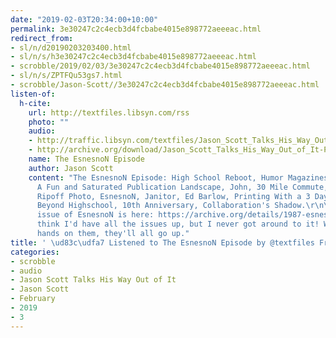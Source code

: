 ```yaml
---
date: "2019-02-03T20:34:00+10:00"
permalink: 3e30247c2c4ecb3d4fcbabe4015e898772aeeeac.html
redirect_from:
- sl/n/d20190203203400.html
- sl/n/s/h3e30247c2c4ecb3d4fcbabe4015e898772aeeeac.html
- scrobble/2019/02/03/3e30247c2c4ecb3d4fcbabe4015e898772aeeeac.html
- sl/n/s/ZPTFQu53gs7.html
- scrobble/Jason-Scott//3e30247c2c4ecb3d4fcbabe4015e898772aeeeac.html
listen-of:
  h-cite:
    url: http://textfiles.libsyn.com/rss
    photo: ""
    audio:
    - http://traffic.libsyn.com/textfiles/Jason_Scott_Talks_His_Way_Out_of_It_-_Episode_52.mp3?dest-id=574323
    - http://archive.org/download/Jason_Scott_Talks_His_Way_Out_of_It-Podcast-by-Jason_Scott/The_EsnesnoN_Episode.mp3
    name: The EsnesnoN Episode
    author: Jason Scott
    content: "The EsnesnoN Episode: High School Reboot, Humor Magazines, Nonsense,
      A Fun and Saturated Publication Landscape, John, 30 Mile Commute, Humor Column,
      Ripoff Photo, EsnesnoN, Janitor, Ed Barlow, Printing With a 3 Day Delay, 3 Issues,
      Beyond Highschool, 10th Anniversary, Collaboration's Shadow.\r\n\r\nThe first
      issue of EsnesnoN is here: https://archive.org/details/1987-esnesnon\r\n\r\nYou'd
      think I'd have all the issues up, but I never got around to it! When I get my
      hands on them, they'll all go up."
title: ' \ud83c\udfa7 Listened to The EsnesnoN Episode by @textfiles From #JasonScottTalksHisWayOutofIt'
categories:
- scrobble
- audio
- Jason Scott Talks His Way Out of It
- Jason Scott
- February
- 2019
- 3
---
```

